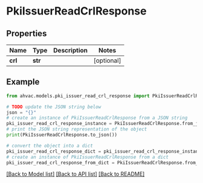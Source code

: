 # PkiIssuerReadCrlResponse


## Properties

Name | Type | Description | Notes
------------ | ------------- | ------------- | -------------
**crl** | **str** |  | [optional] 

## Example

```python
from ahvac.models.pki_issuer_read_crl_response import PkiIssuerReadCrlResponse

# TODO update the JSON string below
json = "{}"
# create an instance of PkiIssuerReadCrlResponse from a JSON string
pki_issuer_read_crl_response_instance = PkiIssuerReadCrlResponse.from_json(json)
# print the JSON string representation of the object
print(PkiIssuerReadCrlResponse.to_json())

# convert the object into a dict
pki_issuer_read_crl_response_dict = pki_issuer_read_crl_response_instance.to_dict()
# create an instance of PkiIssuerReadCrlResponse from a dict
pki_issuer_read_crl_response_from_dict = PkiIssuerReadCrlResponse.from_dict(pki_issuer_read_crl_response_dict)
```
[[Back to Model list]](../README.md#documentation-for-models) [[Back to API list]](../README.md#documentation-for-api-endpoints) [[Back to README]](../README.md)


